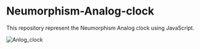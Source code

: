 # Neumorphism-Analog-clock
This repository represent the Neumorphism Analog clock using JavaScript.

![Anlog_clock](https://user-images.githubusercontent.com/69725593/131440876-11a606e2-73ef-426a-8434-048eecfc6969.png)
